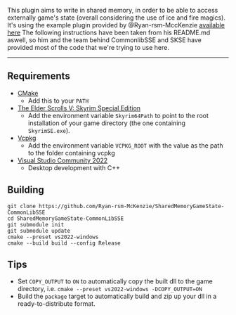 This plugin aims to write in shared memory, in order to be able to access externally game's state (overall considering the use of ice and fire magics). 
It's using the example plugin provided by @Ryan-rsm-MccKenzie [available here](https://github.com/Ryan-rsm-McKenzie/ExamplePlugin-CommonLibSSE) 
The following instructions have been taken from his README.md aswell, so him and the team behind CommonlibSSE and SKSE have provided most of the code that we're trying to use here.

------------------------

## Requirements
* [CMake](https://cmake.org/)
	* Add this to your `PATH`
* [The Elder Scrolls V: Skyrim Special Edition](https://store.steampowered.com/app/489830)
	* Add the environment variable `Skyrim64Path` to point to the root installation of your game directory (the one containing `SkyrimSE.exe`).
* [Vcpkg](https://github.com/microsoft/vcpkg)
	* Add the environment variable `VCPKG_ROOT` with the value as the path to the folder containing vcpkg
* [Visual Studio Community 2022](https://visualstudio.microsoft.com/)
	* Desktop development with C++

## Building
```
git clone https://github.com/Ryan-rsm-McKenzie/SharedMemoryGameState-CommonLibSSE
cd SharedMemoryGameState-CommonLibSSE
git submodule init
git submodule update
cmake --preset vs2022-windows
cmake --build build --config Release
```

## Tips
* Set `COPY_OUTPUT` to `ON` to automatically copy the built dll to the game directory, i.e. `cmake --preset vs2022-windows -DCOPY_OUTPUT=ON`
* Build the `package` target to automatically build and zip up your dll in a ready-to-distribute format.
